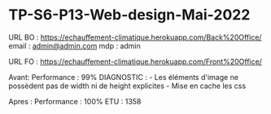 # TP-S6-P13-Web-design-Mai-2022
URL BO : https://echauffement-climatique.herokuapp.com/Back%20Office/
email : admin@admin.com
mdp : admin

URL FO : https://echauffement-climatique.herokuapp.com/Front%20Office/

Avant:
Performance : 99%
DIAGNOSTIC :
    - Les éléments d'image ne possèdent pas de width ni de height explicites
    - Mise en cache les css


Apres : 
Performance : 100%
ETU : 1358
